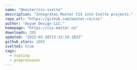 ```yaml
---
name: "@master/css.svelte"
description: "Integrates Master CSS into Svelte projects."
repo_url: "https://github.com/master-co/css"
author: "Aoyue Design LLC."
homepage: "https://css.master.co"
downloads: 285
updated: "2023-03-28T13:32:19.183Z"
github_stars: 1865
svelte5: true
tags: 
  - tooling
  - preprocessor
---
```

